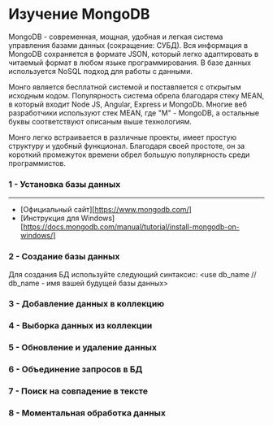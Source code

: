 #  Изучение MongoDB

MongoDB - современная, мощная, удобная и легкая система управления базами данных (сокращение: СУБД). Вся информация в MongoDB сохраняется в формате JSON, который легко адаптировать в читаемый формат в любом языке программирования. В базе данных используется NoSQL подход для работы с данными.

Монго является бесплатной системой и поставляется с открытым исходным кодом. Популярность система обрела благодаря стеку MEAN, в который входит Node JS, Angular, Express и MongoDb. Многие веб разработчики используют стек MEAN, где "M" - MongoDB, а остальные буквы соответствуют описаным выше технологиям.

Монго легко встраивается в различные проекты, имеет простую структуру и удобный функционал. Благодаря своей простоте, он за короткий промежуток времени обрел большую популярность среди программистов.


### 1 - Установка базы данных

---

- [Официальный сайт][https://www.mongodb.com/]
- [Инструкция для Windows][https://docs.mongodb.com/manual/tutorial/install-mongodb-on-windows/]


### 2 - Создание базы данных

Для создания БД используйте следующий синтаксис:
<use db_name
// db_name - имя вашей будущей базы данных>

### 3 - Добавление данных в коллекцию
### 4 - Выборка данных из коллекции
### 5 - Обновление и удаление данных
### 6 - Объединение запросов в БД
### 7 - Поиск на совпадение в тексте
### 8 - Моментальная обработка данных
